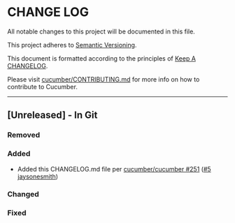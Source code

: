 # CHANGE LOG

All notable changes to this project will be documented in this file.

This project adheres to [Semantic Versioning](http://semver.org).

This document is formatted according to the principles of [Keep A CHANGELOG](http://keepachangelog.com).

Please visit [cucumber/CONTRIBUTING.md](https://github.com/cucumber/cucumber/blob/master/CONTRIBUTING.md) for more info on how to contribute to Cucumber.

----

## [Unreleased] - In Git

### Removed

### Added

* Added this CHANGELOG.md file per [cucumber/cucumber #251](https://github.com/cucumber/cucumber/issues/251) ([#5](https://github.com/cucumber/commitbit/pull/5) [jaysonesmith](https://github.com/jaysonesmith))

### Changed

### Fixed

<!-- Releases -->

<!-- Contributors -->
[aslakhellesoy]:        https://github.com/aslakhellesoy
[jaysonesmith]:    https://github.com/jaysonesmith
